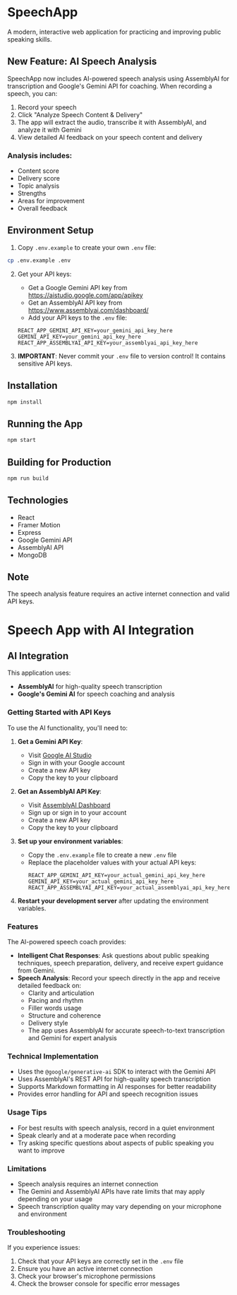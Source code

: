 # SpeechApp

A modern, interactive web application for practicing and improving public speaking skills.

## New Feature: AI Speech Analysis

SpeechApp now includes AI-powered speech analysis using AssemblyAI for transcription and Google's Gemini API for coaching. When recording a speech, you can:

1. Record your speech
2. Click "Analyze Speech Content & Delivery" 
3. The app will extract the audio, transcribe it with AssemblyAI, and analyze it with Gemini
4. View detailed AI feedback on your speech content and delivery

### Analysis includes:
- Content score
- Delivery score
- Topic analysis
- Strengths
- Areas for improvement
- Overall feedback

## Environment Setup

1. Copy `.env.example` to create your own `.env` file:
```bash
cp .env.example .env
```

2. Get your API keys:
   - Get a Google Gemini API key from https://aistudio.google.com/app/apikey
   - Get an AssemblyAI API key from https://www.assemblyai.com/dashboard/
   - Add your API keys to the `.env` file:
   ```
   REACT_APP_GEMINI_API_KEY=your_gemini_api_key_here
   GEMINI_API_KEY=your_gemini_api_key_here
   REACT_APP_ASSEMBLYAI_API_KEY=your_assemblyai_api_key_here
   ```

3. **IMPORTANT**: Never commit your `.env` file to version control! It contains sensitive API keys.

## Installation

```bash
npm install
```

## Running the App

```bash
npm start
```

## Building for Production

```bash
npm run build
```

## Technologies
- React
- Framer Motion
- Express
- Google Gemini API
- AssemblyAI API
- MongoDB

## Note
The speech analysis feature requires an active internet connection and valid API keys.

# Speech App with AI Integration

## AI Integration

This application uses:
- **AssemblyAI** for high-quality speech transcription
- **Google's Gemini AI** for speech coaching and analysis

### Getting Started with API Keys

To use the AI functionality, you'll need to:

1. **Get a Gemini API Key**:
   - Visit [Google AI Studio](https://aistudio.google.com/app/apikey)
   - Sign in with your Google account
   - Create a new API key
   - Copy the key to your clipboard

2. **Get an AssemblyAI API Key**:
   - Visit [AssemblyAI Dashboard](https://www.assemblyai.com/dashboard/)
   - Sign up or sign in to your account
   - Create a new API key
   - Copy the key to your clipboard

3. **Set up your environment variables**:
   - Copy the `.env.example` file to create a new `.env` file
   - Replace the placeholder values with your actual API keys:
     ```
     REACT_APP_GEMINI_API_KEY=your_actual_gemini_api_key_here
     GEMINI_API_KEY=your_actual_gemini_api_key_here
     REACT_APP_ASSEMBLYAI_API_KEY=your_actual_assemblyai_api_key_here
     ```

4. **Restart your development server** after updating the environment variables.

### Features

The AI-powered speech coach provides:

- **Intelligent Chat Responses**: Ask questions about public speaking techniques, speech preparation, delivery, and receive expert guidance from Gemini.
- **Speech Analysis**: Record your speech directly in the app and receive detailed feedback on:
  - Clarity and articulation
  - Pacing and rhythm
  - Filler words usage
  - Structure and coherence
  - Delivery style
  - The app uses AssemblyAI for accurate speech-to-text transcription and Gemini for expert analysis

### Technical Implementation

- Uses the `@google/generative-ai` SDK to interact with the Gemini API
- Uses AssemblyAI's REST API for high-quality speech transcription
- Supports Markdown formatting in AI responses for better readability
- Provides error handling for API and speech recognition issues

### Usage Tips

- For best results with speech analysis, record in a quiet environment
- Speak clearly and at a moderate pace when recording
- Try asking specific questions about aspects of public speaking you want to improve

### Limitations

- Speech analysis requires an internet connection
- The Gemini and AssemblyAI APIs have rate limits that may apply depending on your usage
- Speech transcription quality may vary depending on your microphone and environment

### Troubleshooting

If you experience issues:

1. Check that your API keys are correctly set in the `.env` file
2. Ensure you have an active internet connection
3. Check your browser's microphone permissions
4. Check the browser console for specific error messages
